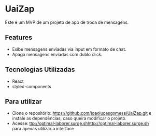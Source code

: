 # UaiZap

Este é um MVP de um projeto de app de troca de mensagens.

## Features

- Exibe mensagens enviadas via input em formato de chat.
- Apaga mensagens enviadas com dublo click.

## Tecnologias Utilizadas

- React
- styled-components

## Para utilizar

- Clone o repositório: https://github.com/joaolucasgomess/UaiZap.git e instale as dependências, caso queira modificar o projeto.
- Acesse: [ttp://optimal-laborer.surge.sh](http://optimal-laborer.surge.sh)http://optimal-laborer.surge.sh para apenas utilizar a interface
